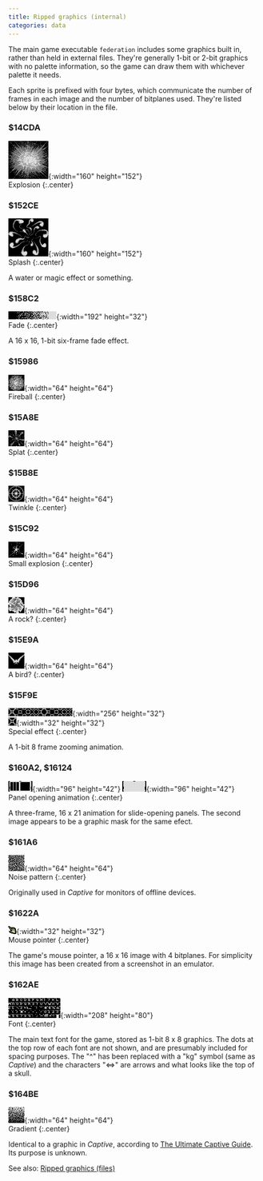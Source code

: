 ```yaml
---
title: Ripped graphics (internal)
categories: data
---
```


The main game executable `federation` includes some graphics built in, rather
than held in external files. They're generally 1-bit or 2-bit graphics with no
palette information, so the game can draw them with whichever palette it needs.

Each sprite is prefixed with four bytes, which communicate the number of frames
in each image and the number of bitplanes used. They're listed below by their
location in the file.

### $14CDA

![Graphic at $14CDA](../images/14CDA.png "Graphic at $14CDA"){:width="160" height="152"}<br>
Explosion
{:.center}

### $152CE

![Graphic at $152CE](../images/152CE.png "Graphic at $152CE"){:width="160" height="152"}<br>
Splash
{:.center}

A water or magic effect or something.

### $158C2

![Graphic at $158C2](../images/158C2.png "Graphic at $158C2"){:width="192" height="32"}<br>
Fade
{:.center}

A 16 x 16, 1-bit six-frame fade effect.

### $15986

![Graphic at $15986](../images/15986.png "Graphic at $15986"){:width="64" height="64"}<br>
Fireball
{:.center}

### $15A8E

![Graphic at $15A8E](../images/15A8E.png "Graphic at $15A8E"){:width="64" height="64"}<br>
Splat
{:.center}

### $15B8E

![Graphic at $15B8E](../images/15B8E.png "Graphic at $15B8E"){:width="64" height="64"}<br>
Twinkle
{:.center}

### $15C92

![Graphic at $15C92](../images/15C92.png "Graphic at $15C92"){:width="64" height="64"}<br>
Small explosion
{:.center}

### $15D96

![Graphic at $15D96](../images/15D96.png "Graphic at $15D96"){:width="64" height="64"}<br>
A rock?
{:.center}

### $15E9A

![Graphic at $15E9A](../images/15E9A.png "Graphic at $15E9A"){:width="64" height="64"}<br>
A bird?
{:.center}

### $15F9E

![Graphic at $15F9E](../images/15F9E.png "Graphic at $15F9E"){:width="256" height="32"}<br>
![Graphic at $15F9E](../images/15F9E.gif "Graphic at $15F9E"){:width="32" height="32"}<br>
Special effect
{:.center}

A 1-bit 8 frame zooming animation.

### $160A2, $16124

![Graphic at $160A2](../images/160A2.png "Graphic at $160A2"){:width="96" height="42"} ![Graphic at $16124](../images/16124.png "Graphic at $16124"){:width="96" height="42"}<br>
Panel opening animation
{:.center}

A three-frame, 16 x 21 animation for slide-opening panels. The second image
appears to be a graphic mask for the same efect.

### $161A6

![Graphic at $161A6](../images/161A6.png "Graphic at $161A6"){:width="64" height="64"}<br>
Noise pattern
{:.center}

Originally used in _Captive_ for monitors of offline devices. 

### $1622A

![Graphic at $1622A](../images/Knightmare_pointer.png "Graphic at $1622A"){:width="32" height="32"}<br>
Mouse pointer
{:.center}

The game's mouse pointer, a 16 x 16 image with 4 bitplanes. For simplicity this
image has been created from a screenshot in an emulator.

### $162AE

![Graphic at $162AE](../images/162AE.png "Graphic at $162AE"){:width="208" height="80"}<br>
Font
{:.center}

The main text font for the game, stored as 1-bit 8 x 8 graphics. The dots at the
top row of each font are not shown, and are presumably included for spacing
purposes. The "^" has been replaced with a "kg" symbol (same as _Captive_) and
the characters "&lt;=&gt;" are arrows and what looks like the top of a skull.

### $164BE

![Graphic at $164BE](../images/164BE.png "Graphic at $164BE"){:width="64" height="64"}<br>
Gradient
{:.center}

Identical to a graphic in _Captive_, according to
[The Ultimate Captive Guide](https://captive.atari.org/Technical/InternalGfx/InternalGfx.php).
Its purpose is unknown.

See also: [Ripped graphics (files)](../data/graphics.html)
